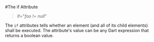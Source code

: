 #The if Attribute

>    if="*foo != null*"

The `if` attributes tells whether an element (and all of its child elements) shall be executed. The attribute's value can be any Dart expression that returns a boolean value.
